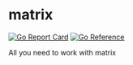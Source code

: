 # matrix

[![Go Report Card](https://goreportcard.com/badge/github.com/AlexxSap/matrix)](https://goreportcard.com/report/github.com/AlexxSap/matrix)
[![Go Reference](https://pkg.go.dev/badge/github.com/AlexxSap/matrix.svg)](https://pkg.go.dev/github.com/AlexxSap/matrix)

All you need to work with matrix
